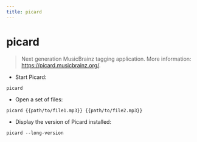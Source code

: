 ```yaml
---
title: picard
---
```

# picard

> Next generation MusicBrainz tagging application.
> More information: <https://picard.musicbrainz.org/>.

- Start Picard:

`picard`

- Open a set of files:

`picard {{path/to/file1.mp3}} {{path/to/file2.mp3}}`

- Display the version of Picard installed:

`picard --long-version`
